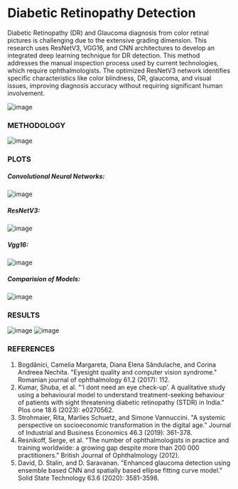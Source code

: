 # Diabetic Retinopathy Detection

Diabetic Retinopathy (DR) and Glaucoma diagnosis from color retinal pictures is challenging due to the extensive grading dimension. This research uses ResNetV3, VGG16, and CNN architectures to develop an integrated deep learning technique for DR detection. This method addresses the manual inspection process used by current technologies, which require ophthalmologists. The optimized ResNetV3 network identifies specific characteristics like color blindness, DR, glaucoma, and visual issues, improving diagnosis accuracy without requiring significant human involvement.


![image](https://github.com/sriaravinddesamsetti/Diabetic-Retinopathy/assets/103654103/cfeb5949-c763-4be0-8d1b-bcbd1dda9d54)


### METHODOLOGY

![image](https://github.com/sriaravinddesamsetti/Diabetic-Retinopathy/assets/103654103/134e879d-b260-4b73-a83a-4a75c4a50990)

### PLOTS

##### Convolutional Neural Networks:
![image](https://github.com/sriaravinddesamsetti/Diabetic-Retinopathy/assets/103654103/f9da77a9-c8b8-439d-9611-ab22335a9fc9)

##### ResNetV3:
![image](https://github.com/sriaravinddesamsetti/Diabetic-Retinopathy/assets/103654103/d77a6946-2f98-4ec2-8651-21d5cbdf0117)

##### Vgg16:
![image](https://github.com/sriaravinddesamsetti/Diabetic-Retinopathy/assets/103654103/9b5da1d7-aa17-40bd-b09f-581dbd5c7ebf)

##### Comparision of Models:
![image](https://github.com/sriaravinddesamsetti/Diabetic-Retinopathy/assets/103654103/18fbd2a1-a8cd-4a5a-8c26-e13d8b15207b)

### RESULTS

![image](https://github.com/sriaravinddesamsetti/Diabetic-Retinopathy/assets/103654103/a3c41e26-9213-4a6f-86fc-71fa80a9532a)
![image](https://github.com/sriaravinddesamsetti/Diabetic-Retinopathy/assets/103654103/9c3ccc44-b767-4a14-9fa0-4ec968ea87c3)

### REFERENCES

1. Bogdănici, Camelia Margareta, Diana Elena Săndulache, and Corina Andreea Nechita. "Eyesight quality and computer vision syndrome." Romanian journal of ophthalmology 61.2 (2017): 112.
2. Kumar, Shuba, et al. "‘I dont need an eye check-up’. A qualitative study using a behavioural model to understand treatment-seeking behaviour of patients with sight threatening diabetic retinopathy (STDR) in India." Plos one 18.6 (2023): e0270562.
3. Strohmaier, Rita, Marlies Schuetz, and Simone Vannuccini. "A systemic perspective on socioeconomic transformation in the digital age." Journal of Industrial and Business Economics 46.3 (2019): 361-378.
4. Resnikoff, Serge, et al. "The number of ophthalmologists in practice and training worldwide: a growing gap despite more than 200 000 practitioners." British Journal of Ophthalmology (2012).
5. David, D. Stalin, and D. Saravanan. "Enhanced glaucoma detection using ensemble based CNN and spatially based ellipse fitting curve model." Solid State Technology 63.6 (2020): 3581-3598.
